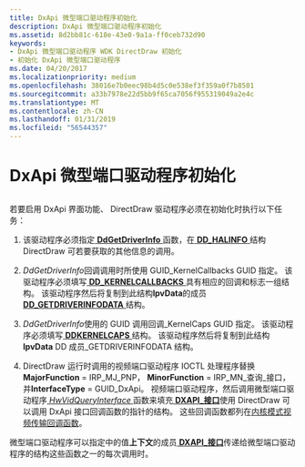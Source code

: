 ```yaml
---
title: DxApi 微型端口驱动程序初始化
description: DxApi 微型端口驱动程序初始化
ms.assetid: 8d2bb81c-618e-43e0-9a1a-ff0ceb732d90
keywords:
- DxApi 微型端口驱动程序 WDK DirectDraw 初始化
- 初始化 DxApi 微型端口驱动程序
ms.date: 04/20/2017
ms.localizationpriority: medium
ms.openlocfilehash: 38016e7b0eec98b4d5c0e538ef3f359a0f7b8501
ms.sourcegitcommit: a33b7978e22d5bb9f65ca7056f955319049a2e4c
ms.translationtype: MT
ms.contentlocale: zh-CN
ms.lasthandoff: 01/31/2019
ms.locfileid: "56544357"
---
```

# <a name="dxapi-miniport-driver-initialization"></a>DxApi 微型端口驱动程序初始化


## <span id="ddk_dxapi_miniport_driver_initialization_gg"></span><span id="DDK_DXAPI_MINIPORT_DRIVER_INITIALIZATION_GG"></span>


若要启用 DxApi 界面功能、 DirectDraw 驱动程序必须在初始化时执行以下任务：

1.  该驱动程序必须指定[ **DdGetDriverInfo** ](https://msdn.microsoft.com/library/windows/hardware/ff549404)函数，在[ **DD\_HALINFO** ](https://msdn.microsoft.com/library/windows/hardware/ff551627)结构 DirectDraw 可若要获取的其他信息的调用。

2.  *DdGetDriverInfo*回调调用时所使用 GUID\_KernelCallbacks GUID 指定。 该驱动程序必须填写[ **DD\_KERNELCALLBACKS** ](https://msdn.microsoft.com/library/windows/hardware/ff551633)具有相应的回调和标志一组结构。 该驱动程序然后将复制到此结构**lpvData**的成员[ **DD\_GETDRIVERINFODATA** ](https://msdn.microsoft.com/library/windows/hardware/ff551550)结构。

3.  *DdGetDriverInfo*使用的 GUID 调用回调\_KernelCaps GUID 指定。 该驱动程序必须填写[ **DDKERNELCAPS** ](https://msdn.microsoft.com/library/windows/hardware/ff549593)结构。 该驱动程序然后将复制到此结构**lpvData** DD 成员\_GETDRIVERINFODATA 结构。

4.  DirectDraw 运行时调用的视频端口驱动程序 IOCTL 处理程序替换**MajorFunction** = IRP\_MJ\_PNP， **MinorFunction** = IRP\_MN\_查询\_接口，并**InterfaceType** = GUID\_DxApi。 视频端口驱动程序，然后调用微型端口驱动程序[ *HwVidQueryInterface* ](https://msdn.microsoft.com/library/windows/hardware/ff567358)函数来填充[ **DXAPI\_接口**](https://msdn.microsoft.com/library/windows/hardware/ff557395)使用 DirectDraw 可以调用 DxApi 接口回调函数的指针的结构。 这些回调函数都列在[内核模式视频传输回调函数](kernel-mode-video-transport-callback-functions.md)。

微型端口驱动程序可以指定中的值**上下文**的成员[ **DXAPI\_接口**](https://msdn.microsoft.com/library/windows/hardware/ff557395)传递给微型端口驱动程序的结构这些函数之一的每次调用时。

 

 





